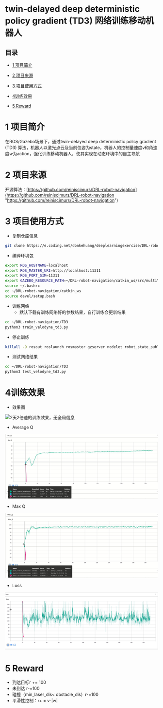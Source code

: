 # &#x20;twin-delayed deep deterministic policy gradient (TD3) 网络训练移动机器人

## 目录

-   [1 项目简介](#1-项目简介)

-   [2 项目来源](#2-项目来源)

-   [3 项目使用方式](#3-项目使用方式)

-   [4训练效果](#4训练效果)

-   [ 5 Reward](#-5-Reward)


# 1 项目简介

在ROS/Gazebo场景下，通过twin-delayed deep deterministic policy gradient (TD3) 算法，机器人以激光点云及当前位姿为state，机器人的控制量速度$v$和角速度$w$为action，强化训练移动机器人，使其实现在动态环境中的自主导航

# 2 项目来源

开源算法：[https://github.com/reiniscimurs/DRL-robot-navigation](https://github.com/reiniscimurs/DRL-robot-navigation "https://github.com/reiniscimurs/DRL-robot-navigation")

# 3 项目使用方式

-   复制仓库信息

```bash
git clone https://e.coding.net/donkehuang/deeplearningexercise/DRL-robot-navigation.git
```

-   编译环境包

```bash
export ROS_HOSTNAME=localhost  
export ROS_MASTER_URI=http://localhost:11311  
export ROS_PORT_SIM=11311  
export GAZEBO_RESOURCE_PATH=~/DRL-robot-navigation/catkin_ws/src/multi\_robot_scenario/launch  
source ~/.bashrc  
cd ~/DRL-robot-navigation/catkin_ws  
source devel/setup.bash

```

-   训练网络
    -   默认下载有训练网络好的参数结果，自行训练会更新结果

```bash
cd ~/DRL-robot-navigation/TD3  
python3 train_velodyne_td3.py

```

-   停止训练

```bash
killall -9 rosout roslaunch rosmaster gzserver nodelet robot_state_publisher gzclient python python3
```

-   测试网络结果

```bash
cd ~/DRL-robot-navigation/TD3  
python3 test_velodyne_td3.py

```



# 4训练效果

-   效果图

![2天2倍速的训练效果，无全局信息](<image/Peek 2023-04-03 19-50_OjuBkv08bx.gif> "2天2倍速的训练效果，无全局信息")

-   Average Q

![](image/Av_Q_dA06CHE9aZ.gif)

-   Max  Q

![](image/Max_Q_JuqbWvhbI7.gif)

-   Loss

![](image/Loss_trRpOcn87t.gif)

# &#x20;5 Reward

-   到达目标r += 100
-   未到达 r-=100
-   碰撞（min\_laser\_dis< obstacle\_dis）r-=100
-   平滑性控制：r+ = v-|w|
